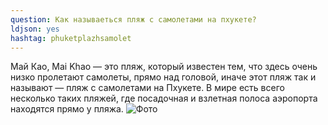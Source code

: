 ```yaml
---
question: Как называеться пляж с самолетами на пхукете?
ldjson: yes
hashtag: phuketplazhsamolet
---
```


Май Као, Mai Khao — это пляж, который известен тем, что здесь очень низко пролетают самолеты, прямо над головой, иначе этот пляж так и называют — пляж с самолетами на Пхукете. В мире есть всего несколько таких пляжей, где посадочная и взлетная полоса аэропорта находятся прямо у пляжа.
![Фото](https://phuketfaq.ru/assets/images/samolet.jpg)
